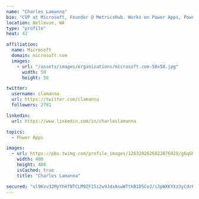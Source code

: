 ```yaml
---
name: "Charles Lamanna"
bio: "CVP at Microsoft, Founder @ MetricsHub. Works on Power Apps, Power Automate, Power Virtual Agent, Common Data Service and Dynamics 365."
location: Bellevue, WA
type: "profile"
heat: 42

affiliation:
  name: Microsoft
  domain: microsoft.com
  images:
    - url: "/assets/images/organizations/microsoft.com-50x50.jpg"
      width: 50
      height: 50

twitter:
  username: clamanna
  url: https://twitter.com/clamanna
  followers: 2781

linkedin:
  url: https://www.linkedin.com/in/charleslamanna

topics:
  - Power Apps

images:
  - url: https://pbs.twimg.com/profile_images/1263202626922876928/g6qGbHZ-_400x400.jpg
    width: 400
    height: 400
    isCached: true
    title: "Charles Lamanna"

secured: "ul9Kvv32MyYhHfNTCLM9ZF15i2w9JdxAswWTtkB1D5CeJ/i3pWXKYXz3yCdr67jXZBL1+Dn8YYTjuyHGNh/T6OGRAfc/V6LGI/tTB+5OG6GU5b1G2w5l0UP8LJ3VEIzMiyivQO3ljDG9DqrV9Y9ALyu4dRxgalLTWfGcsd+Est4Kdgk5sY1SRvoVo2eDo3GNPwvYOSSn4u8Bu0BtlT6yLgP4qzBwn3zMps+wCxk54PbdmbYWaGXbuZ2INDMjbbkS3WEsgtSmT0A4jpJyr1z+U7T7ZQcf9XKnomgoLeTSrhZcsi+boG/6JoDtt7LZHG9rUMOpmimsVNSZUYvwkDGszaOjaAee7Y/jt9hBN8T3A3Yq3eQWM/8pmXi4zwzE0/xb21i1w46pKIRxwWT5u1n72dvDp8yh+4hAkp76JOEIjaY=;L7NqCR8+kFqVOWF3M9fG/Q=="
---
```


